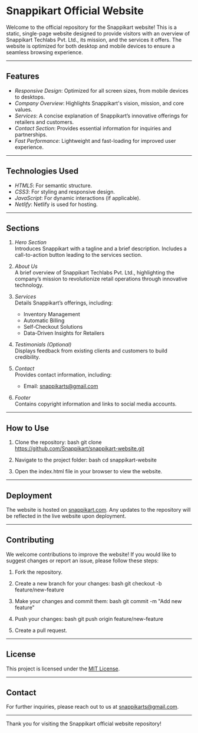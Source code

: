 # Snappikart Official Website

Welcome to the official repository for the Snappikart website! This is a static, single-page website designed to provide visitors with an overview of Snappikart Techlabs Pvt. Ltd., its mission, and the services it offers. The website is optimized for both desktop and mobile devices to ensure a seamless browsing experience.

---

## Features

- *Responsive Design*: Optimized for all screen sizes, from mobile devices to desktops.
- *Company Overview*: Highlights Snappikart's vision, mission, and core values.
- *Services*: A concise explanation of Snappikart’s innovative offerings for retailers and customers.
- *Contact Section*: Provides essential information for inquiries and partnerships.
- *Fast Performance*: Lightweight and fast-loading for improved user experience.

---

## Technologies Used

- *HTML5*: For semantic structure.
- *CSS3*: For styling and responsive design.
- *JavaScript*: For dynamic interactions (if applicable).
- *Netlify*: Netlify is used for hosting.

---

## Sections

1. *Hero Section*  
   Introduces Snappikart with a tagline and a brief description. Includes a call-to-action button leading to the services section.

2. *About Us*  
   A brief overview of Snappikart Techlabs Pvt. Ltd., highlighting the company’s mission to revolutionize retail operations through innovative technology.

3. *Services*  
   Details Snappikart’s offerings, including:
   - Inventory Management
   - Automatic Billing
   - Self-Checkout Solutions
   - Data-Driven Insights for Retailers

4. *Testimonials (Optional)*  
   Displays feedback from existing clients and customers to build credibility.

5. *Contact*  
   Provides contact information, including:
   - Email: snappikarts@gmail.com
 

6. *Footer*  
   Contains copyright information and links to social media accounts.

---

## How to Use

1. Clone the repository:
   bash
   git clone https://github.com/Snappikart/snappikart-website.git
   
2. Navigate to the project folder:
   bash
   cd snappikart-website
   
3. Open the index.html file in your browser to view the website.

---

## Deployment

The website is hosted on [snappikart.com](https://snappikart.com). Any updates to the repository will be reflected in the live website upon deployment.

---

## Contributing

We welcome contributions to improve the website! If you would like to suggest changes or report an issue, please follow these steps:

1. Fork the repository.
2. Create a new branch for your changes:
   bash
   git checkout -b feature/new-feature
   
3. Make your changes and commit them:
   bash
   git commit -m "Add new feature"
   
4. Push your changes:
   bash
   git push origin feature/new-feature
   
5. Create a pull request.

---

## License

This project is licensed under the [MIT License](LICENSE).

---

## Contact

For further inquiries, please reach out to us at [snappikarts@gmail.com](mailto:snappikarts@gmail.com).

---

Thank you for visiting the Snappikart official website repository!